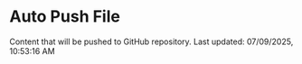 # Auto Push File

Content that will be pushed to GitHub repository.
Last updated: 07/09/2025, 10:53:16 AM